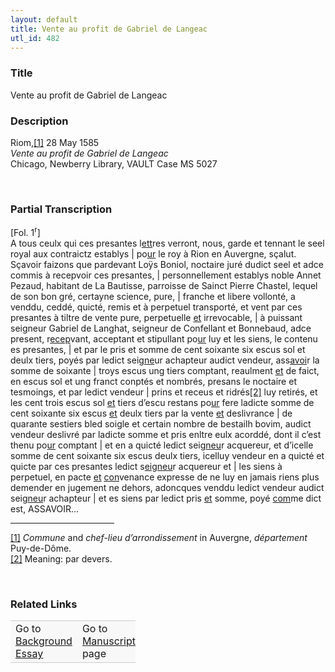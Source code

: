 ```yaml
---  
layout: default  
title: Vente au profit de Gabriel de Langeac  
utl_id: 482
---
```


### Title

Vente au profit de Gabriel de Langeac

### Description

<p>Riom,<a href="#_ftn1" name="_ftnref1" title="" id="_ftnref1">[1]</a> 28 May 1585<br /><em>Vente au profit de Gabriel de Langeac</em><br />
Chicago, Newberry Library, VAULT Case MS 5027</p>
<p> </p>


### Partial Transcription

<p>[Fol. 1<sup>r</sup>]<br />
A tous ceulx qui ces presantes l<u>ett</u>res verront, nous, garde et tennant le seel royal aux contraictz establys | po<u>ur</u> le roy à Rion en Auvergne, sçalut. Sçavoir faizons que pardevant Loÿs Boniol, noctaire juré dudict seel et adce commis à recepvoir ces presantes, | personnellement establys noble Annet Pezaud, habitant de La Bautisse, parroisse de Sainct Pierre Chastel, lequel de son bon gré, certayne science, pure, | franche et libere vollonté, a venddu, ceddé, quicté, remis et à perpetuel transporté, et vent par ces presantes à tiltre de vente pure, perpetuelle <u>et</u> irrevocable, | à puissant seigneur Gabriel de Langhat, seigneur de Confellant et Bonnebaud, adce present, r<u>ecep</u>vant, acceptant et stipullant po<u>ur</u> luy et les siens, le contenu es presantes, | et par le pris et somme de cent soixante six escus sol et deulx tiers, poyés par ledict seig<u>ne</u>ur achapteur audict vendeur, ass<u>avoi</u>r la somme de soixante | troys escus ung tiers comptant, reaulment <u>et</u> de faict, en escus sol et ung franct conptés et nombrés, presans le noctaire et tesmoings, et par ledict vendeur | prins et receus et <a name="_Hlk398562519" id="_Hlk398562519">ridrés</a><a href="#_ftn2" name="_ftnref2" title="" id="_ftnref2">[2]</a> luy retirés, et les cent trois escus sol <u>et</u> tiers d’escu restans po<u>ur</u> fere ladicte somme de cent soixante six escus <u>et</u> deulx tiers par la vente <u>et</u> deslivrance | de quarante sestiers bled soigle et certain nombre de bestailh bovim, audict vendeur deslivré par ladicte somme et pris enltre eulx acorddé, dont il c’est thenu po<u>ur</u> comptant | et en a quicté ledict seig<u>neu</u>r acquereur, et d’icelle somme de cent soixante six escus deulx tiers, icelluy vendeur en a quicté et quicte par ces presantes ledict s<u>eigneu</u>r acquereur et | les siens à perpetuel, en pacte <u>et</u> <u>con</u>venance expresse de ne luy en jamais riens plus demender en jugement ne dehors, adoncques venddu ledict vendeur audict seig<u>neu</u>r achapteur | et es siens par ledict pris <u>et</u> somme, poyé <u>com</u>me dict est, ASSAVOIR…</p>
<div>
<hr align="left" size="1" width="33%" /><div id="ftn1">
<a href="#_ftnref1" name="_ftn1" title="" id="_ftn1">[1]</a> <em>Commune</em> and <em>chef-lieu d’arrondissement</em> in Auvergne, <em>département </em>Puy-de-Dôme.
</div>
<div id="ftn2">
<a href="#_ftnref2" name="_ftn2" title="" id="_ftn2">[2]</a> Meaning: par devers.
<p> </p>
</div>
</div>


### Related Links

<table border="0.5" cellpadding="1" cellspacing="1" style="width: 200px; background-color:#F8F8F8;">
    <tbody style="border-color:#ccc">
        <tr style="border-color:#ccc">
            <td>Go to <a href="https://centerfordigitalhumanities.github.io/Newberry-French-paleography/_background_essay/482" target="_blank">Background Essay</a></td>
            <td>Go to <a href="https://centerfordigitalhumanities.github.io/Newberry-French-paleography/www/record.html?id=482" target="_blank">Manuscript</a> page</td>
        </tr>
    </tbody>
</table>